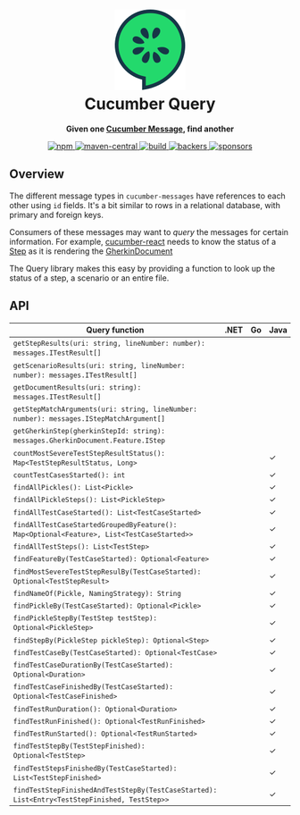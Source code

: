 <h1 align="center">
  <img src="https://raw.githubusercontent.com/cucumber/cucumber-js/7df2c9b4f04099b81dc5c00cd73b404401cd6e46/docs/images/logo.svg" alt="">
  <br>
  Cucumber Query
</h1>
<p align="center">
  <b>Given one <a href="https://github.com/cucumber/messages">Cucumber Message</a>, find another</b>
</p>

<p align="center">
  <a href="https://www.npmjs.com/package/@cucumber/query">
    <img src="https://img.shields.io/npm/v/@cucumber/query.svg?color=dark-green" alt="npm">
  </a>
  <a href="https://central.sonatype.com/artifact/io.cucumber/query">
    <img src="https://img.shields.io/maven-central/v/io.cucumber/query.svg?label=Maven%20Central&color=dark-green" alt="maven-central">
  </a>
  <a href="https://github.com/cucumber/query/actions/workflows/release-github.yaml">
    <img src="https://github.com/cucumber/query/actions/workflows/release-github.yaml/badge.svg" alt="build">
  </a>
  <a href="https://opencollective.com/cucumber">
    <img src="https://opencollective.com/cucumber/backers/badge.svg" alt="backers">
  </a>
  <a href="https://opencollective.com/cucumber">
    <img src="https://opencollective.com/cucumber/sponsors/badge.svg" alt="sponsors">
  </a>
</p>

## Overview

The different message types in `cucumber-messages` have references to each other
using `id` fields. It's a bit similar to rows in a relational database, with
primary and foreign keys.

Consumers of these messages may want to *query* the messages for certain information.
For example, [cucumber-react](https://github.com/cucumber/cucumber-react) needs to know the status of
a [Step](../cucumber-messages/messages.md#io.cucumber.messages.GherkinDocument.Feature.Step) as it
is rendering the [GherkinDocument](../cucumber-messages/messages.md#io.cucumber.messages.GherkinDocument)

The Query library makes this easy by providing a function to look up the
status of a step, a scenario or an entire file.

## API

| Query function                                                                                | .NET | Go  | Java | Ruby | TypeScript |
|-----------------------------------------------------------------------------------------------|------|-----|------|------|------------|
| `getStepResults(uri: string, lineNumber: number): messages.ITestResult[]`                     |      |     |      |      | ✓          |
| `getScenarioResults(uri: string, lineNumber: number): messages.ITestResult[]`                 |      |     |      |      | ✓          |
| `getDocumentResults(uri: string): messages.ITestResult[]`                                     |      |     |      |      | ✓          |
| `getStepMatchArguments(uri: string, lineNumber: number): messages.IStepMatchArgument[]`       |      |     |      |      | ✓          |
| `getGherkinStep(gherkinStepId: string): messages.GherkinDocument.Feature.IStep`               |      |     |      |      | ✓          |
| `countMostSevereTestStepResultStatus(): Map<TestStepResultStatus, Long>`                      |      |     | ✓    |      | ✓          |
| `countTestCasesStarted(): int`                                                                |      |     | ✓    |      | ✓          |
| `findAllPickles(): List<Pickle>`                                                              |      |     | ✓    |      | ✓          |
| `findAllPickleSteps(): List<PickleStep>`                                                      |      |     | ✓    |      | ✓          |
| `findAllTestCaseStarted(): List<TestCaseStarted>`                                             |      |     | ✓    |      | ✓          |
| `findAllTestCaseStartedGroupedByFeature(): Map<Optional<Feature>, List<TestCaseStarted>>`     |      |     | ✓    |      | ✓          |
| `findAllTestSteps(): List<TestStep>`                                                          |      |     | ✓    |      | ✓          |
| `findFeatureBy(TestCaseStarted): Optional<Feature>`                                           |      |     | ✓    |      | ✓          |
| `findMostSevereTestStepResulBy(TestCaseStarted): Optional<TestStepResult>`                    |      |     | ✓    |      | ✓          |
| `findNameOf(Pickle, NamingStrategy): String`                                                  |      |     | ✓    |      | ✓          |
| `findPickleBy(TestCaseStarted): Optional<Pickle>`                                             |      |     | ✓    |      | ✓          |
| `findPickleStepBy(TestStep testStep): Optional<PickleStep>`                                   |      |     | ✓    |      | ✓          |
| `findStepBy(PickleStep pickleStep): Optional<Step>`                                           |      |     | ✓    |      | ✓          |
| `findTestCaseBy(TestCaseStarted): Optional<TestCase>`                                         |      |     | ✓    |      | ✓          |
| `findTestCaseDurationBy(TestCaseStarted): Optional<Duration>`                                 |      |     | ✓    |      | ✓          |
| `findTestCaseFinishedBy(TestCaseStarted): Optional<TestCaseFinished>`                         |      |     | ✓    |      | ✓          |
| `findTestRunDuration(): Optional<Duration>`                                                   |      |     | ✓    |      | ✓          |
| `findTestRunFinished(): Optional<TestRunFinished>`                                            |      |     | ✓    |      | ✓          |
| `findTestRunStarted(): Optional<TestRunStarted>`                                              |      |     | ✓    |      | ✓          |
| `findTestStepBy(TestStepFinished): Optional<TestStep>`                                        |      |     | ✓    |      | ✓          |
| `findTestStepsFinishedBy(TestCaseStarted): List<TestStepFinished>`                            |      |     | ✓    |      | ✓          |
| `findTestStepFinishedAndTestStepBy(TestCaseStarted): List<Entry<TestStepFinished, TestStep>>` |      |     | ✓    |      | ✓          |
